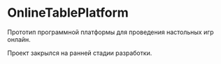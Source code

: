 # OnlineTablePlatform
Прототип программной платформы для проведения настольных игр онлайн. 

Проект закрылся на ранней стадии разработки.
